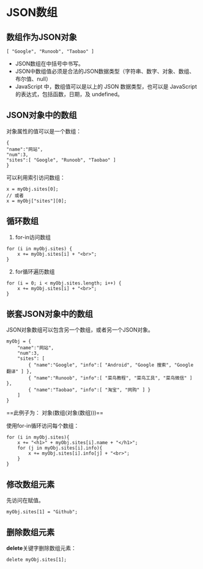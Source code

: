 # JSON数组
## 数组作为JSON对象
```
[ "Google", "Runoob", "Taobao" ]
```
- JSON数组在中括号中书写。
- JSON中数组值必须是合法的JSON数据类型（字符串、数字、对象、数组、布尔值、null）
- JavaScript 中，数组值可以是以上的 JSON 数据类型，也可以是 JavaScript 的表达式，包括函数，日期，及 undefined。

## JSON对象中的数组
对象属性的值可以是一个数组：
```
{
"name":"网站",
"num":3,
"sites":[ "Google", "Runoob", "Taobao" ]
}
```
可以利用索引访问数组：
```
x = myObj.sites[0];
// 或者
x = myObj["sites"][0];
```
## 循环数组
1. for-in访问数组
```
for (i in myObj.sites) {
    x += myObj.sites[i] + "<br>";
}
```
2. for循环遍历数组
```
for (i = 0; i < myObj.sites.length; i++) {
    x += myObj.sites[i] + "<br>";
}
```
## 嵌套JSON对象中的数组
JSON对象数组可以包含另一个数组，或者另一个JSON对象。
```
myObj = {
    "name":"网站",
    "num":3,
    "sites": [
        { "name":"Google", "info":[ "Android", "Google 搜索", "Google 翻译" ] },
        { "name":"Runoob", "info":[ "菜鸟教程", "菜鸟工具", "菜鸟微信" ] },
        { "name":"Taobao", "info":[ "淘宝", "网购" ] }
    ]
}
```
==此例子为： 对象(数组(对象(数组)))==

使用for-in循环访问每个数组：
```
for (i in myObj.sites){
    x += "<h1>" + myObj.sites[i].name + "</h1>";
    for (j in myObj.sites[i].info){
        x += myObj.sites[i].info[j] + "<br>";
    }
}
```
## 修改数组元素
先访问在赋值。
```
myObj.sites[1] = "Github";
```
## 删除数组元素
**delete**关键字删除数组元素：
```
delete myObj.sites[1];
```